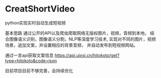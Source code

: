# CreatShortVideo
python实现实时自动生成短视频

基本思路
通过公开的API以及爬虫爬取网络无版权图片，视频，音频到本地，
结合图像语义识别，图像语义分割，NLP等深度学习技术,
实现对不同的图片，视频场景，追加文案，并设置相应的背景音频，
并自动发布到短视频网站。


通过一言api获取文案信息
https://api.uixsj.cn/hitokoto/get?type=hitokoto&code=json

目前项目目前不够完善，会持续优化

